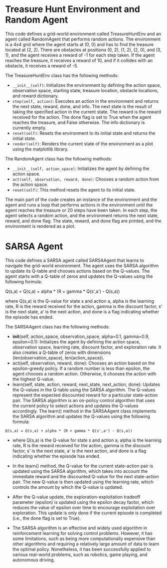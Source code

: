 Treasure Hunt Environment and Random Agent
==========================================

This code defines a grid-world environment called TreasureHuntEnv and an agent called RandomAgent that performs random actions. The environment is a 4x4 grid where the agent starts at (0, 0) and has to find the treasure located at (2, 2). There are obstacles at positions (0, 2), (1, 2), (2, 0), and (3, 1), and the agent receives a reward of -1 for each step taken. If the agent reaches the treasure, it receives a reward of 10, and if it collides with an obstacle, it receives a reward of -5.

The TreasureHuntEnv class has the following methods:

- `__init__(self)`: Initializes the environment by defining the action space, observation space, starting state, treasure location, obstacle locations, and reward dictionary.
- `step(self, action)`: Executes an action in the environment and returns the next state, reward, done, and info. The next state is the result of taking the specified action in the current state. The reward is the reward received for the action. The done flag is set to True when the agent reaches the treasure, and False otherwise. The info dictionary is currently empty.
- `reset(self)`: Resets the environment to its initial state and returns the initial state.
- `render(self)`: Renders the current state of the environment as a plot using the matplotlib library.

The RandomAgent class has the following methods:

- `__init__(self, action_space)`: Initializes the agent by defining the action space.
- `act(self, observation, reward, done)`: Chooses a random action from the action space.
- `reset(self)`:  This method resets the agent to its initial state.

The main part of the code creates an instance of the environment and the agent and runs a loop that performs actions in the environment until the agent reaches the treasure or 20 steps have been taken. In each step, the agent selects a random action, and the environment returns the next state, reward, and done flag. The state, reward, and done flag are printed, and the environment is rendered as a plot.

SARSA Agent
===========

This code defines a SARSA agent called SARSAAgent that learns to navigate the grid-world environment. The agent uses the SARSA algorithm to update its Q-table and chooses actions based on the Q-values. The agent starts with a Q-table of zeros and updates the Q-values using the following formula:

Q(s,a) = Q(s,a) + alpha * (R + gamma * Q(s',a') - Q(s,a))

where Q(s,a) is the Q-value for state s and action a, alpha is the learning rate, R is the reward received for the action, gamma is the discount factor, s' is the next state, a' is the next action, and done is a flag indicating whether the episode has ended.

The SARSAAgent class has the following methods:

- __init__(self, action_space, observation_space, alpha=0.1, gamma=0.9, epsilon=0.1): Initializes the agent by defining the action space, observation space, learning rate, discount factor, and exploration rate. It also creates a Q-table of zeros with dimensions (len(observation_space), len(action_space)).
- act(self, observation, reward, done): Chooses an action based on the epsilon-greedy policy. If a random number is less than epsilon, the agent chooses a random action. Otherwise, it chooses the action with the highest Q-value.
- learn(self, state, action, reward, next_state, next_action, done): Updates the Q-values in the Q-table using the SARSA algorithm. The Q-values represent the expected discounted reward for a particular state-action pair. The SARSA algorithm is an on-policy control algorithm that uses the current policy to select actions and updates the Q-values accordingly. The learn() method in the SARSAAgent class implements the SARSA algorithm and updates the Q-values using the following formula:

`Q(s,a) = Q(s,a) + alpha * (R + gamma * Q(s',a') - Q(s,a))`

- where Q(s,a) is the Q-value for state s and action a, alpha is the learning rate, R is the reward received for the action, gamma is the discount factor, s' is the next state, a' is the next action, and done is a flag indicating whether the episode has ended.

- In the learn() method, the Q-value for the current state-action pair is updated using the SARSA algorithm, which takes into account the immediate reward and the discounted Q-value for the next state-action pair. The new Q-value is then updated using the learning rate, which controls the amount by which the Q-value is updated.

- After the Q-value update, the exploration-exploitation tradeoff parameter (epsilon) is updated using the epsilon decay factor, which reduces the value of epsilon over time to encourage exploitation over exploration. This update is only done if the current episode is completed (i.e., the done flag is set to True).

- The SARSA algorithm is an effective and widely used algorithm in reinforcement learning for solving control problems. However, it has some limitations, such as being more computationally expensive than other algorithms and requiring a relatively large amount of data to learn the optimal policy. Nonetheless, it has been successfully applied to various real-world problems, such as robotics, game playing, and autonomous driving.
